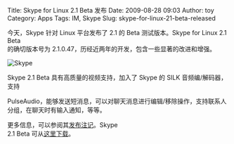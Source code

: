 Title: Skype for Linux 2.1 Beta 发布
Date: 2009-08-28 09:03
Author: toy
Category: Apps
Tags: IM, Skype
Slug: skype-for-linux-21-beta-released

今天，Skype 针对 Linux 平台发布了 2.1 的 Beta 测试版本。Skype for Linux
2.1 Beta  
的确切版本号为 2.1.0.47，历经近两年的开发，包含一些显著的改进和增强。

![Skype](http://i.linuxtoy.org/i/2007/11/skypelinux-video.png)

Skype 2.1 Beta 具有高质量的视频支持，加入了 Skype 的 SILK
音频编/解码器，支持  

PulseAudio，能够发送短消息，可以对聊天消息进行编辑/移除操作，支持联系人分组，在聊天时有输入通知，等等。

更多信息，可以参阅其[发布注记](https://developer.skype.com/LinuxSkype/ReleaseNotes)。Skype  
2.1 Beta
可从[这里下载](http://www.skype.com/download/skype/linux/choose/)。
